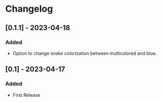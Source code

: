 # Changelog

## [0.1.1] - 2023-04-18

### Added

- Option to change snake colorization between multicolored and blue.

## [0.1] - 2023-04-17

### Added

- First Release
